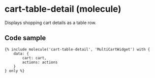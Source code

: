 # cart-table-detail (molecule)

Displays shopping cart details as a table row.

## Code sample

```
{% include molecule('cart-table-detail', 'MultiCartWidget') with {
    data: {
        cart: cart,
        actions: actions
    }
} only %}
```
